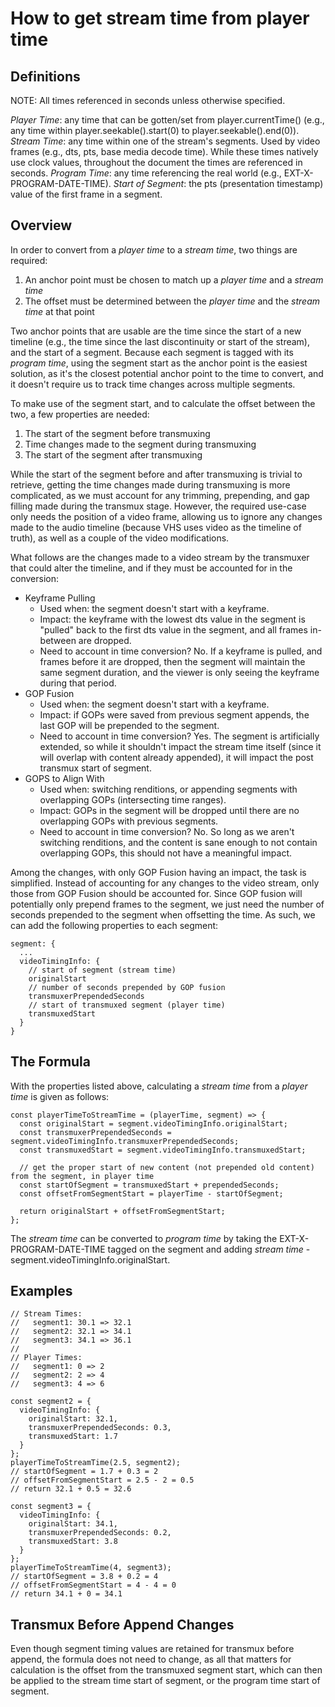 # How to get stream time from player time

## Definitions

NOTE: All times referenced in seconds unless otherwise specified.

*Player Time*: any time that can be gotten/set from player.currentTime() (e.g., any time within player.seekable().start(0) to player.seekable().end(0)).
*Stream Time*: any time within one of the stream's segments. Used by video frames (e.g., dts, pts, base media decode time). While these times natively use clock values, throughout the document the times are referenced in seconds.
*Program Time*: any time referencing the real world (e.g., EXT-X-PROGRAM-DATE-TIME).
*Start of Segment*: the pts (presentation timestamp) value of the first frame in a segment.

## Overview

In order to convert from a *player time* to a *stream time*, two things are required:

1. An anchor point must be chosen to match up a *player time* and a *stream time*
1. The offset must be determined between the *player time* and the *stream time* at that point

Two anchor points that are usable are the time since the start of a new timeline (e.g., the time since the last discontinuity or start of the stream), and the start of a segment. Because each segment is tagged with its *program time*, using the segment start as the anchor point is the easiest solution, as it's the closest potential anchor point to the time to convert, and it doesn't require us to track time changes across multiple segments.

To make use of the segment start, and to calculate the offset between the two, a few properties are needed:

1. The start of the segment before transmuxing
1. Time changes made to the segment during transmuxing
1. The start of the segment after transmuxing

While the start of the segment before and after transmuxing is trivial to retrieve, getting the time changes made during transmuxing is more complicated, as we must account for any trimming, prepending, and gap filling made during the transmux stage. However, the required use-case only needs the position of a video frame, allowing us to ignore any changes made to the audio timeline (because VHS uses video as the timeline of truth), as well as a couple of the video modifications.

What follows are the changes made to a video stream by the transmuxer that could alter the timeline, and if they must be accounted for in the conversion:

* Keyframe Pulling
  * Used when: the segment doesn't start with a keyframe.
  * Impact: the keyframe with the lowest dts value in the segment is "pulled" back to the first dts value in the segment, and all frames in-between are dropped.
  * Need to account in time conversion? No. If a keyframe is pulled, and frames before it are dropped, then the segment will maintain the same segment duration, and the viewer is only seeing the keyframe during that period.
* GOP Fusion
  * Used when: the segment doesn't start with a keyframe.
  * Impact: if GOPs were saved from previous segment appends, the last GOP will be prepended to the segment.
  * Need to account in time conversion? Yes. The segment is artificially extended, so while it shouldn't impact the stream time itself (since it will overlap with content already appended), it will impact the post transmux start of segment.
* GOPS to Align With
  * Used when: switching renditions, or appending segments with overlapping GOPs (intersecting time ranges).
  * Impact: GOPs in the segment will be dropped until there are no overlapping GOPs with previous segments.
  * Need to account in time conversion? No. So long as we aren't switching renditions, and the content is sane enough to not contain overlapping GOPs, this should not have a meaningful impact.

Among the changes, with only GOP Fusion having an impact, the task is simplified. Instead of accounting for any changes to the video stream, only those from GOP Fusion should be accounted for. Since GOP fusion will potentially only prepend frames to the segment, we just need the number of seconds prepended to the segment when offsetting the time. As such, we can add the following properties to each segment:

```
segment: {
  ...
  videoTimingInfo: {
    // start of segment (stream time)
    originalStart
    // number of seconds prepended by GOP fusion
    transmuxerPrependedSeconds
    // start of transmuxed segment (player time)
    transmuxedStart
  }
}
```

## The Formula

With the properties listed above, calculating a *stream time* from a *player time* is given as follows:

```
const playerTimeToStreamTime = (playerTime, segment) => {
  const originalStart = segment.videoTimingInfo.originalStart;
  const transmuxerPrependedSeconds = segment.videoTimingInfo.transmuxerPrependedSeconds;
  const transmuxedStart = segment.videoTimingInfo.transmuxedStart;

  // get the proper start of new content (not prepended old content) from the segment, in player time
  const startOfSegment = transmuxedStart + prependedSeconds;
  const offsetFromSegmentStart = playerTime - startOfSegment;

  return originalStart + offsetFromSegmentStart;
};
```

The *stream time* can be converted to *program time* by taking the EXT-X-PROGRAM-DATE-TIME tagged on the segment and adding *stream time* - segment.videoTimingInfo.originalStart.

## Examples

```
// Stream Times:
//   segment1: 30.1 => 32.1
//   segment2: 32.1 => 34.1
//   segment3: 34.1 => 36.1
//
// Player Times:
//   segment1: 0 => 2
//   segment2: 2 => 4
//   segment3: 4 => 6

const segment2 = {
  videoTimingInfo: {
    originalStart: 32.1,
    transmuxerPrependedSeconds: 0.3,
    transmuxedStart: 1.7
  }
};
playerTimeToStreamTime(2.5, segment2);
// startOfSegment = 1.7 + 0.3 = 2
// offsetFromSegmentStart = 2.5 - 2 = 0.5
// return 32.1 + 0.5 = 32.6

const segment3 = {
  videoTimingInfo: {
    originalStart: 34.1,
    transmuxerPrependedSeconds: 0.2,
    transmuxedStart: 3.8
  }
};
playerTimeToStreamTime(4, segment3);
// startOfSegment = 3.8 + 0.2 = 4
// offsetFromSegmentStart = 4 - 4 = 0
// return 34.1 + 0 = 34.1
```

## Transmux Before Append Changes

Even though segment timing values are retained for transmux before append, the formula does not need to change, as all that matters for calculation is the offset from the transmuxed segment start, which can then be applied to the stream time start of segment, or the program time start of segment.
